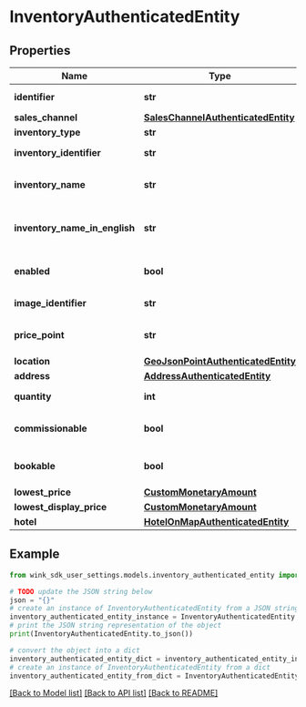 # InventoryAuthenticatedEntity


## Properties

Name | Type | Description | Notes
------------ | ------------- | ------------- | -------------
**identifier** | **str** | Inventory identifier | 
**sales_channel** | [**SalesChannelAuthenticatedEntity**](SalesChannelAuthenticatedEntity.md) |  | 
**inventory_type** | **str** | Inventory type | 
**inventory_identifier** | **str** | Inventory type identifier | 
**inventory_name** | **str** | Name of blocking as hotel is seeing it | 
**inventory_name_in_english** | **str** | Name of blocking as traveler is seeing it | 
**enabled** | **bool** | Whether this blocking is enabled or not | [default to True]
**image_identifier** | **str** | Main image of blocking | 
**price_point** | **str** | Level of expensiveness. | [default to 'THREE']
**location** | [**GeoJsonPointAuthenticatedEntity**](GeoJsonPointAuthenticatedEntity.md) |  | 
**address** | [**AddressAuthenticatedEntity**](AddressAuthenticatedEntity.md) |  | 
**quantity** | **int** | quantity | [default to 0]
**commissionable** | **bool** | Whether this is commissionable or not | [default to False]
**bookable** | **bool** | Whether blocking can be booked | [default to True]
**lowest_price** | [**CustomMonetaryAmount**](CustomMonetaryAmount.md) |  | [optional] 
**lowest_display_price** | [**CustomMonetaryAmount**](CustomMonetaryAmount.md) |  | [optional] 
**hotel** | [**HotelOnMapAuthenticatedEntity**](HotelOnMapAuthenticatedEntity.md) |  | 

## Example

```python
from wink_sdk_user_settings.models.inventory_authenticated_entity import InventoryAuthenticatedEntity

# TODO update the JSON string below
json = "{}"
# create an instance of InventoryAuthenticatedEntity from a JSON string
inventory_authenticated_entity_instance = InventoryAuthenticatedEntity.from_json(json)
# print the JSON string representation of the object
print(InventoryAuthenticatedEntity.to_json())

# convert the object into a dict
inventory_authenticated_entity_dict = inventory_authenticated_entity_instance.to_dict()
# create an instance of InventoryAuthenticatedEntity from a dict
inventory_authenticated_entity_from_dict = InventoryAuthenticatedEntity.from_dict(inventory_authenticated_entity_dict)
```
[[Back to Model list]](../README.md#documentation-for-models) [[Back to API list]](../README.md#documentation-for-api-endpoints) [[Back to README]](../README.md)


